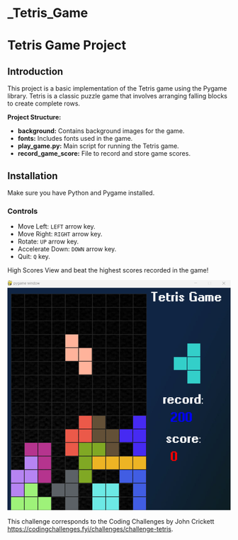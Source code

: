 # _Tetris_Game


# Tetris Game Project

## Introduction

This project is a basic implementation of the Tetris game using the Pygame library. Tetris is a classic puzzle game that involves arranging falling blocks to create complete rows.


**Project Structure:**
- **background:** Contains background images for the game.
- **fonts:** Includes fonts used in the game.
- **play_game.py:** Main script for running the Tetris game.
- **record_game_score:** File to record and store game scores.


## Installation

Make sure you have Python and Pygame installed. 

### Controls
- Move Left: `LEFT` arrow key.
- Move Right: `RIGHT` arrow key.
- Rotate: `UP` arrow key.
- Accelerate Down: `DOWN` arrow key.
- Quit: `Q` key.



High Scores
View and beat the highest scores recorded in the game!


![Tetrist game](tetris.png)

This challenge corresponds to the Coding Challenges by John Crickett https://codingchallenges.fyi/challenges/challenge-tetris.

